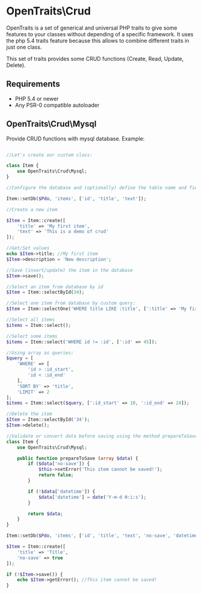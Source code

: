 OpenTraits\Crud
===============

OpenTraits is a set of generical and universal PHP traits to give some features to your classes without depending of a specific framework.
It uses the php 5.4 traits feature because this allows to combine different traits in just one class.

This set of traits provides some CRUD functions (Create, Read, Update, Delete).

Requirements
------------

* PHP 5.4 or newer
* Any PSR-0 compatible autoloader

OpenTraits\Crud\Mysql
---------------------

Provide CRUD functions with mysql database. Example:

```php

//Let's create our custom class:

class Item {
	use OpenTraits\Crud\Mysql;
}

//Configure the database and (optionally) define the table name and fields name.

Item::setDb($Pdo, 'items', ['id', 'title', 'text']);

//Create a new item

$Item = Item::create([
	'title' => 'My first item',
	'text' => 'This is a demo of crud'
]);

//Get/Set values
echo $Item->title; //My first item
$Item->description = 'New description';

//Save (insert/update) the item in the database
$Item->save();

//Select an item from database by id
$Item = Item::selectById(34);

//Select one item from database by custom query:
$Item = Item::selectOne('WHERE title LIKE :title', [':title' => 'My first item']);

//Select all items
$items = Item::select();

//Select some items
$items = Item::select('WHERE id != :id', [':id' => 45]);

//Using array as queries:
$query = [
	'WHERE' => [
		'id > :id_start',
		'id < :id_end'
	],
	'SORT BY' => 'title',
	'LIMIT' => 2
];
$items = Item::select($query, [':id_start' => 10, ':id_end' => 24]);

//Delete the item
$Item = Item::selectById('34');
$Item->delete();

//Validate or convert data before saving using the method prepareToSave:
class Item {
	use OpenTraits\Crud\Mysql;

	public function prepareToSave (array $data) {
		if ($data['no-save']) {
			$this->setError('This item cannot be saved!');
			return false;
		}

		if (!$data['datetime']) {
			$data['datetime'] = date('Y-m-d H:i:s');
		}

		return $data;
	}
}

Item::setDb($Pdo, 'items', ['id', 'title', 'text', 'no-save', 'datetime']);

$Item = Item::create([
	'title' => 'Title',
	'no-save' => true
]);

if (!$Item->save()) {
	echo $Item->getError(); //This item cannot be saved!
}
```